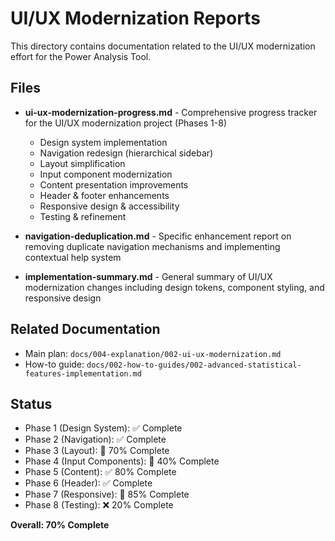 # UI/UX Modernization Reports

This directory contains documentation related to the UI/UX modernization effort for the Power Analysis Tool.

## Files

- **ui-ux-modernization-progress.md** - Comprehensive progress tracker for the UI/UX modernization project (Phases 1-8)
  - Design system implementation
  - Navigation redesign (hierarchical sidebar)
  - Layout simplification
  - Input component modernization
  - Content presentation improvements
  - Header & footer enhancements
  - Responsive design & accessibility
  - Testing & refinement

- **navigation-deduplication.md** - Specific enhancement report on removing duplicate navigation mechanisms and implementing contextual help system

- **implementation-summary.md** - General summary of UI/UX modernization changes including design tokens, component styling, and responsive design

## Related Documentation

- Main plan: `docs/004-explanation/002-ui-ux-modernization.md`
- How-to guide: `docs/002-how-to-guides/002-advanced-statistical-features-implementation.md`

## Status

- Phase 1 (Design System): ✅ Complete
- Phase 2 (Navigation): ✅ Complete
- Phase 3 (Layout): 🔄 70% Complete
- Phase 4 (Input Components): 🔄 40% Complete
- Phase 5 (Content): ✅ 80% Complete
- Phase 6 (Header): ✅ Complete
- Phase 7 (Responsive): 🔄 85% Complete
- Phase 8 (Testing): ❌ 20% Complete

**Overall: 70% Complete**
